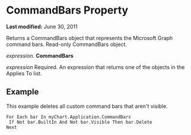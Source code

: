 
# CommandBars Property

 **Last modified:** June 30, 2011

Returns a CommandBars object that represents the Microsoft Graph command bars. Read-only CommandBars object.

 _expression_. **CommandBars**

 _expression_ Required. An expression that returns one of the objects in the Applies To list.

## Example

This example deletes all custom command bars that aren't visible.


```
For Each bar In myChart.Application.CommandBars 
 If Not bar.BuiltIn And Not bar.Visible Then bar.Delete 
Next
```

